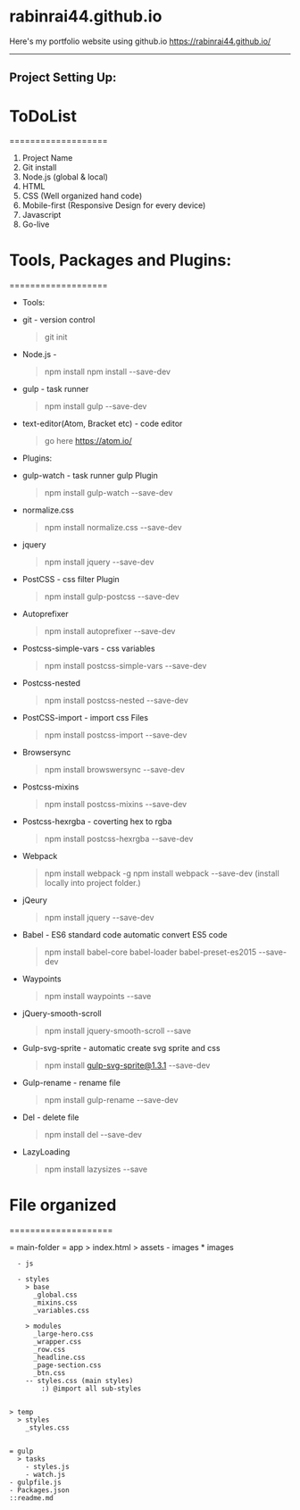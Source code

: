# rabinrai44.github.io
Here's my portfolio website using github.io
https://rabinrai44.github.io/

----------------------
Project Setting Up:
----------------------
  # ToDoList
  ===================
  1. Project Name
  2. Git install
  3. Node.js (global & local)
  4. HTML
  5. CSS (Well organized hand code)
  6. Mobile-first (Responsive Design for every device)
  7. Javascript
  8. Go-live


# Tools, Packages and Plugins:
===================
  * Tools:
  - git - version control
      >git init
  - Node.js -
      >npm install
      >npm install --save-dev
  - gulp - task runner
      >npm install gulp --save-dev

  - text-editor(Atom, Bracket etc) - code editor
    >go here https://atom.io/

  * Plugins:
  - gulp-watch - task runner gulp Plugin
    >npm install gulp-watch --save-dev

  - normalize.css
    >npm install normalize.css --save-dev    

  - jquery
    >npm install jquery --save-dev

  - PostCSS - css filter Plugin
    >npm install gulp-postcss --save-dev

  - Autoprefixer
    >npm install autoprefixer --save-dev

  - Postcss-simple-vars - css variables
    >npm install postcss-simple-vars --save-dev

  - Postcss-nested
    >npm install postcss-nested --save-dev

  - PostCSS-import - import css Files
    >npm install postcss-import --save-dev

  - Browsersync
    >npm install browswersync --save-dev

  - Postcss-mixins
    >npm install postcss-mixins --save-dev

  - Postcss-hexrgba - coverting hex to rgba
    >npm install postcss-hexrgba --save-dev

  - Webpack
    >npm install webpack -g
    >npm install webpack --save-dev (install locally into project folder.)

  - jQeury
    >npm install jquery --save-dev

  - Babel - ES6 standard code automatic convert ES5 code
    >npm install babel-core babel-loader babel-preset-es2015 --save-dev

  - Waypoints
    >npm install waypoints --save

  - jQuery-smooth-scroll
    >npm install jquery-smooth-scroll --save

  - Gulp-svg-sprite - automatic create svg sprite and css
    >npm install gulp-svg-sprite@1.3.1 --save-dev

  - Gulp-rename - rename file
    >npm install gulp-rename --save-dev

  - Del - delete file
    >npm install del --save-dev

  - LazyLoading
    >npm install lazysizes --save


# File organized
====================

= main-folder
  = app
    > index.html
    > assets
      - images
        * images

      - js

      - styles
        > base
          _global.css
          _mixins.css
          _variables.css

        > modules
          _large-hero.css
          _wrapper.css
          _row.css
          _headline.css
          _page-section.css
          _btn.css
        -- styles.css (main styles)
            :) @import all sub-styles


    > temp
      > styles
        _styles.css


    = gulp
      > tasks
        - styles.js
        - watch.js
    - gulpfile.js
    - Packages.json
    ::readme.md
